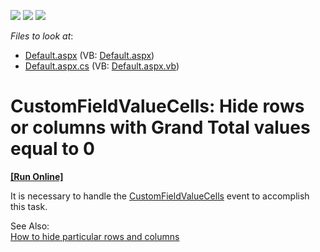 <!-- default badges list -->
![](https://img.shields.io/endpoint?url=https://codecentral.devexpress.com/api/v1/VersionRange/128577078/22.1.2%2B)
[![](https://img.shields.io/badge/Open_in_DevExpress_Support_Center-FF7200?style=flat-square&logo=DevExpress&logoColor=white)](https://supportcenter.devexpress.com/ticket/details/E4085)
[![](https://img.shields.io/badge/📖_How_to_use_DevExpress_Examples-e9f6fc?style=flat-square)](https://docs.devexpress.com/GeneralInformation/403183)
<!-- default badges end -->
<!-- default file list -->
*Files to look at*:

* [Default.aspx](./CS/WebSite/Default.aspx) (VB: [Default.aspx](./VB/WebSite/Default.aspx))
* [Default.aspx.cs](./CS/WebSite/Default.aspx.cs) (VB: [Default.aspx.vb](./VB/WebSite/Default.aspx.vb))
<!-- default file list end -->
# CustomFieldValueCells: Hide rows or columns with Grand Total values equal to 0
<!-- run online -->
**[[Run Online]](https://codecentral.devexpress.com/e4085/)**
<!-- run online end -->


<p>It is necessary to handle the <a href="http://documentation.devexpress.com/#AspNet/DevExpressWebASPxPivotGridASPxPivotGrid_CustomFieldValueCellstopic"><u>CustomFieldValueCells</u></a> event to accomplish this task. </p><p>See Also: <br />
<a href="https://www.devexpress.com/Support/Center/p/E2767">How to hide particular rows and columns</a></p><p><br />
</p>

<br/>



